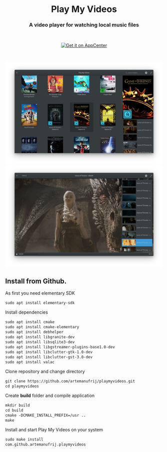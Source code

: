 <div>
  <h1 align="center">Play My Videos</h1>
  <h3 align="center">A video player for watching local music files</h3>
</div>

<br/>

<p align="center">
  <a href="https://appcenter.elementary.io/com.github.artemanufrij.playmyvideos">
    <img src="https://appcenter.elementary.io/badge.svg" alt="Get it on AppCenter">
  </a>
</p>

<br/>

![screenshot](Screenshot.png)
![screenshot](Screenshot_Player.png)

## Install from Github.

As first you need elementary SDK
```
sudo apt install elementary-sdk
```
Install dependencies
```
sudo apt install cmake
sudo apt install cmake-elementary
sudo apt install debhelper
sudo apt install libgranite-dev
sudo apt install libsqlite3-dev
sudo apt install libgstreamer-plugins-base1.0-dev
sudo apt install libclutter-gtk-1.0-dev
sudo apt install libclutter-gst-3.0-dev
sudo apt install valac
```
Clone repository and change directory
```
git clone https://github.com/artemanufrij/playmyvideos.git
cd playmyvideos
```

Create **build** folder and compile application
```
mkdir build
cd build
cmake -DCMAKE_INSTALL_PREFIX=/usr ..
make
```

Install and start Play My Videos on your system
```
sudo make install
com.github.artemanufrij.playmyvideos
```
